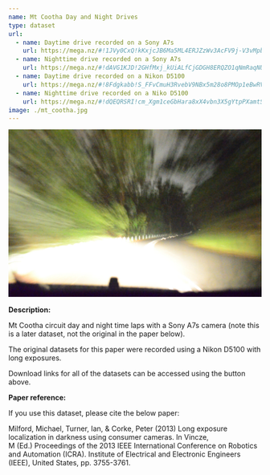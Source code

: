 ```yaml
---
name: Mt Cootha Day and Night Drives
type: dataset
url:
  - name: Daytime drive recorded on a Sony A7s
    url: https://mega.nz/#!1JVy0CxQ!kKxjcJB6Ma5ML4ERJZzWv3AcFV9j-V3vMpbZLX68JqM
  - name: Nighttime drive recorded on a Sony A7s
    url: https://mega.nz/#!dAVG1KJD!2GHfMxj_kUiALfCjGDGH8ERQZO1qNmRaqNUHHTK5Pmo
  - name: Daytime drive recorded on a Nikon D5100
    url: https://mega.nz/#!8Fdgkabb!S_FFvCmuH3RvebV9NBx5m28o8PMOp1eBwRVW0-LVcb4
  - name: Nighttime drive recorded on a Niko D5100
    url: https://mega.nz/#!dQEQRSRI!cm_Xgm1ceGbHara8xX4vbn3X5gYtpPXamtS5WzABfJk
image: ./mt_cootha.jpg
---
```


![Mt Cootha Day Night dataset snapshot](./mt_cootha.jpg)

**Description:**

Mt Cootha circuit day and night time laps with a Sony A7s camera (note this is a later dataset, not the original in the paper below).

The original datasets for this paper were recorded using a Nikon D5100 with long exposures.

Download links for all of the datasets can be accessed using the button above.

**Paper reference:**

If you use this dataset, please cite the below paper:

Milford, Michael, Turner, Ian, & Corke, Peter (2013) Long exposure localization in darkness using consumer cameras. In Vincze, M (Ed.) Proceedings of the 2013 IEEE International Conference on Robotics and Automation (ICRA). Institute of Electrical and Electronic Engineers (IEEE), United States, pp. 3755-3761.
